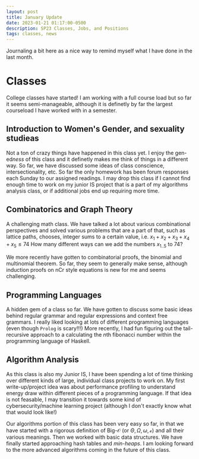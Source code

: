 ```yaml
---
layout: post
title: January Update
date: 2023-01-21 01:17:00-0500
description: SP23 Classes, Jobs, and Positions
tags: classes, news
---
```


Journaling a bit here as a nice way to remind myself what I have done in the last month. 

# Classes
College classes have started! I am working with a full course load but so far it seems semi-manageable, although it is definetly by far the largest courseload I have worked with in a semester. 

## Introduction to Women's Gender, and sexuality studieas
Not a ton of crazy things have happened in this class yet. I enjoy the gen-ed*ness* of this class and it definetly makes me think of things in a different way. So far, we have discussed some ideas of class conscience, intersectionality, etc. So far the only homework has been forum responses each Sunday to our assigned readings. I may drop this class if I cannot find enough time to work on my junior IS project that is a part of my algorithms analysis class, or if additional jobs end up requiring more time. 

## Combinatorics and Graph Theory
A challenging math class. We have talked a lot about various combinational perspectives and solved various problems that are a part of that, such as lattice paths, chooses, integer sums to a certain value, i.e.
$\begin{equation}
x_1+x_2+x_3+x_4+x_5 \leq 74
\end{equation}$
How many different ways can we add the numbers $x_{1..5}$ to $74$?

We more recently have gotten to combinatorial proofs, the binomial and multinomial theorem. So far, they seem to generally make sense, although induction proofs on nCr style equations is new for me and seems challenging.
## Programming Languages

A hidden gem of a class so far. We have gotten to discuss some basic ideas behind regular grammar and regular expressions and context free grammars. I really liked looking at lots of different programming languages (even though `Prolog` is scary!!!) More recently, I had fun figuring out the tail-recursive approach to a calculating the $n$th fibonacci number within the programming language of Haskell.

## Algorithm Analysis
As this class is also my Junior IS, I have been spending a lot of time thinking over different kinds of large, individual class projects to work on. My first write-up/project idea was about performance profiling to understand energy draw within different pieces of a programming language. If that idea is not feasable, I may transition it towards some kind of cybersecurity/machine learning project (although I don't exactly know what that would look like!)

Our algorithms portion of this class has been very easy so far, in that we have started with a rigorous definition of Big-$\mathcal{O}$ (or $\Theta, \Omega, \omega, \mathcal{o}$) and all their various meanings. Then we worked with basic data structures. We have finally started approaching hash tables and *min-heaps*. I am looking forward to the more advanced algorithms coming in the future of this class.

 
